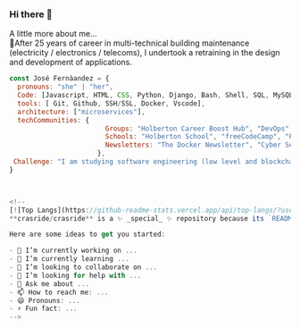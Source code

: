 ### Hi there 👋

A little more about me...  
🚀After 25 years of career in multi-technical building maintenance (electricity / electronics / telecoms), I undertook a retraining in the design and development of applications.

```javascript
const José Fernàandez = {
  pronouns: "she" | "her",
  Code: [Javascript, HTML, CSS, Python, Django, Bash, Shell, SQL, MySQL, PostgreSQL, Algorithmes, SSH/SSL, Linux, C, ASM]
  tools: [ Git, Github, SSH/SSL, Docker, Vscode],
  architecture: ["microservices"],
  techCommunities: {
                        Groups: "Holberton Career Boost Hub", "DevOps", "Python Developers", "IoT - Internet of Things",
                        Schools: "Holberton School", "freeCodeCamp", "Platzi",
                        Newsletters: "The Docker Newsletter", "Cyber Security Hub Newsletter ", "Le numérique pour l'agri-agro",
                      },
 Challenge: "I am studying software engineering (low level and blockchain) at the Holberton School in France"
}



<!--
[![Top Langs](https://github-readme-stats.vercel.app/api/top-langs/?username=crasride&layout=compact)](https://github.com/crasride/github-readme-stats)
**crasride/crasride** is a ✨ _special_ ✨ repository because its `README.md` (this file) appears on your GitHub profile.

Here are some ideas to get you started:

- 🔭 I’m currently working on ...
- 🌱 I’m currently learning ...
- 👯 I’m looking to collaborate on ...
- 🤔 I’m looking for help with ...
- 💬 Ask me about ...
- 📫 How to reach me: ...
- 😄 Pronouns: ...
- ⚡ Fun fact: ...
-->
